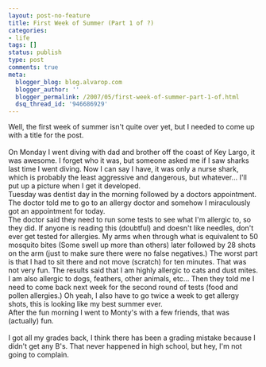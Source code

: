```yaml
---
layout: post-no-feature
title: First Week of Summer (Part 1 of ?)
categories:
- life
tags: []
status: publish
type: post
comments: true
meta:
  blogger_blog: blog.alvarop.com
  blogger_author: ''
  blogger_permalink: /2007/05/first-week-of-summer-part-1-of.html
  dsq_thread_id: '946686929'
---
```

Well, the first week of summer isn't quite over yet, but I needed to come up with a title for the post.<br /><br />On Monday I went diving with dad and brother off the coast of Key Largo, it was awesome. I forget who it was, but someone asked me if I saw sharks last time I went diving. Now I can say I have, it was only a nurse shark, which is probably the least aggressive and dangerous, but whatever... I'll put up a picture when I get it developed.<br />Tuesday was dentist day in the morning followed by a doctors appointment. The doctor told me to go to an allergy doctor and somehow I miraculously got an appointment for today. <br />The doctor said they need to run some tests to see what I'm allergic to, so they did. If anyone is reading this (doubtful) and doesn't like needles, don't ever get tested for allergies. My arms when through what is equivalent to 50 mosquito bites (Some swell up more than others) later followed by 28 shots on the arm (just to make sure there were no false negatives.) The worst part is that I had to sit there and not move (scratch) for ten minutes. That was not very fun. The results said that I am highly allergic to cats and dust mites. I am also allergic to dogs, feathers, other animals, etc... Then they told me I need to come back next week for the second round of tests (food and pollen allergies.) Oh yeah, I also have to go twice a week to get allergy shots, this is looking like my best summer ever.<br />After the fun morning I went to Monty's with a few friends, that was (actually) fun.<br /><br />I got all my grades back, I think there has been a grading mistake because I didn't get any B's. That never happened in high school, but hey, I'm not going to complain.
